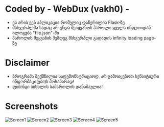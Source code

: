 # Coded by - WebDux (vakh0) -
- ეს არის ვებ აპლიკაცია რომელიც დაწერილია Flask-ზე
- მსხვერპლმა სადაც არ უნდა შეიყვანოს პაროლი ყველა ინფუთიდან ილოგება "file.json"-ში
- პაროლის შეყვანის შემდეგ მსხვერპლი გადადის infinity loading page-ზე

# Disclaimer
- პროგრამა შექმნილია სადემონსტრაციოდ, არ გამოიყენოთ სენსიტიური ინფორმაცი(ები)ს მოსაპარად! 
- ფიშინგი სისხლის სამართლის დანაშაულია!

# Screenshots
![Screen1](https://github.com/vakh0/Screenshots/blob/main/FlaskPhisher/pc.png) 
![Screen2](https://github.com/vakh0/Screenshots/blob/main/FlaskPhisher/pc2.png)
![Screen3](https://github.com/vakh0/Screenshots/blob/main/FlaskPhisher/mobile.png)
![Screen4](https://github.com/vakh0/Screenshots/blob/main/FlaskPhisher/fb.png)
![Screen5](https://github.com/vakh0/Screenshots/blob/main/FlaskPhisher/tw.png)
